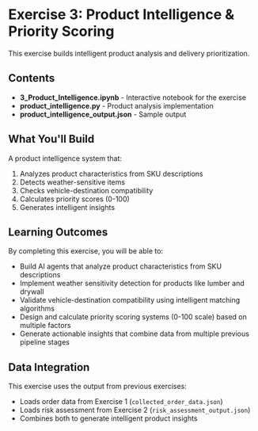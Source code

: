 # Exercise 3: Product Intelligence & Priority Scoring

This exercise builds intelligent product analysis and delivery prioritization.

## Contents

- **3_Product_Intelligence.ipynb** - Interactive notebook for the exercise
- **product_intelligence.py** - Product analysis implementation
- **product_intelligence_output.json** - Sample output

## What You'll Build

A product intelligence system that:
1. Analyzes product characteristics from SKU descriptions
2. Detects weather-sensitive items
3. Checks vehicle-destination compatibility
4. Calculates priority scores (0-100)
5. Generates intelligent insights

## Learning Outcomes

By completing this exercise, you will be able to:
- Build AI agents that analyze product characteristics from SKU descriptions
- Implement weather sensitivity detection for products like lumber and drywall
- Validate vehicle-destination compatibility using intelligent matching algorithms
- Design and calculate priority scoring systems (0-100 scale) based on multiple factors
- Generate actionable insights that combine data from multiple previous pipeline stages

## Data Integration

This exercise uses the output from previous exercises:
- Loads order data from Exercise 1 (`collected_order_data.json`)
- Loads risk assessment from Exercise 2 (`risk_assessment_output.json`)
- Combines both to generate intelligent product insights